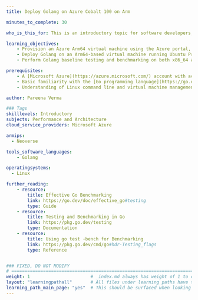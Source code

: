 ```yaml
---
title: Deploy Golang on Azure Cobalt 100 on Arm

minutes_to_complete: 30

who_is_this_for: This is an introductory topic for software developers, DevOps engineers, and cloud architects looking to migrate their Golang (Go) applications from x86_64 to high-performance Arm-based Azure Cobalt 100 virtual machines for improved cost efficiency and performance.

learning_objectives: 
    - Provision an Azure Arm64 virtual machine using the Azure portal, with Ubuntu Pro 24.04 LTS as the base image
    - Deploy Golang on an Arm64-based virtual machine running Ubuntu Pro 24.04 LTS
    - Perform Golang baseline testing and benchmarking on both x86_64 and Arm64 virtual machines

prerequisites:
    - A [Microsoft Azure](https://azure.microsoft.com/) account with access to Azure Cobalt 100 Arm-based instances (Dpsv6-series)
    - Basic familiarity with the [Go programming language](https://go.dev/) and cloud deployment practices
    - Understanding of Linux command line and virtual machine management

author: Pareena Verma

### Tags
skilllevels: Introductory
subjects: Performance and Architecture
cloud_service_providers: Microsoft Azure

armips:
  - Neoverse

tools_software_languages:
    - Golang

operatingsystems:
  - Linux

further_reading:
    - resource: 
        title: Effective Go Benchmarking
        link: https://go.dev/doc/effective_go#testing
        type: Guide
    - resource:
        title: Testing and Benchmarking in Go
        link: https://pkg.go.dev/testing
        type: Documentation
    - resource:        
        title: Using go test -bench for Benchmarking
        link: https://pkg.go.dev/cmd/go#hdr-Testing_flags
        type: Reference


### FIXED, DO NOT MODIFY
# ================================================================================
weight: 1                       # _index.md always has weight of 1 to order correctly
layout: "learningpathall"       # All files under learning paths have this same wrapper
learning_path_main_page: "yes"  # This should be surfaced when looking for related content. Only set for _index.md of learning path content.
---
```

